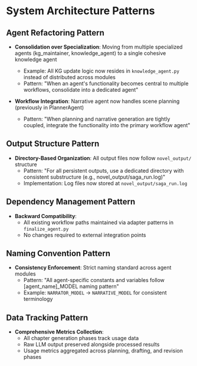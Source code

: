 # System Architecture Patterns

## Agent Refactoring Pattern
- **Consolidation over Specialization**: Moving from multiple specialized agents (kg_maintainer, knowledge_agent) to a single cohesive knowledge agent
  - Example: All KG update logic now resides in `knowledge_agent.py` instead of distributed across modules
  - Pattern: "When an agent's functionality becomes central to multiple workflows, consolidate into a dedicated agent"

- **Workflow Integration**: Narrative agent now handles scene planning (previously in PlannerAgent)
  - Pattern: "When planning and narrative generation are tightly coupled, integrate the functionality into the primary workflow agent"

## Output Structure Pattern
- **Directory-Based Organization**: All output files now follow `novel_output/` structure
  - Pattern: "For all persistent outputs, use a dedicated directory with consistent substructure (e.g., novel_output/saga_run.log)"
  - Implementation: Log files now stored at `novel_output/saga_run.log`

## Dependency Management Pattern
- **Backward Compatibility**: 
  - All existing workflow paths maintained via adapter patterns in `finalize_agent.py`
  - No changes required to external integration points

## Naming Convention Pattern
- **Consistency Enforcement**: Strict naming standard across agent modules
  - Pattern: "All agent-specific constants and variables follow [agent_name]_MODEL naming pattern"
  - Example: `NARRATOR_MODEL` → `NARRATIVE_MODEL` for consistent terminology

## Data Tracking Pattern
- **Comprehensive Metrics Collection**: 
  - All chapter generation phases track usage data
  - Raw LLM output preserved alongside processed results
  - Usage metrics aggregated across planning, drafting, and revision phases
